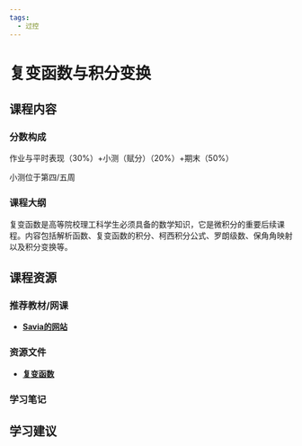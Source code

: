```yaml
---
tags:
  - 过控
---
```


# 复变函数与积分变换

## 课程内容

### 分数构成

作业与平时表现（30%）+小测（赋分）（20%）+期末（50%）

小测位于第四/五周

### 课程大纲

复变函数是高等院校理工科学生必须具备的数学知识，它是微积分的重要后续课程。内容包括解析函数、复变函数的积分、柯西积分公式、罗朗级数、保角角映射以及积分变换等。


## 课程资源

### 推荐教材/网课

- [**Savia的网站**](https://savia7582.github.io/Exterior/Math/Complex/)

### 资源文件

- [**复变函数**](https://pan.baidu.com/s/17QtesHJWZQNdbdm036vymQ?pwd=6tyd)

### 学习笔记

## 学习建议




